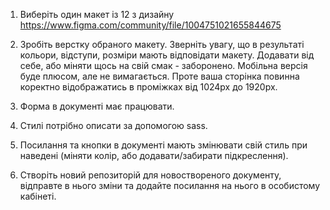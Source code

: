 1. Виберіть один макет із 12 з дизайну https://www.figma.com/community/file/1004751021655844675

2. Зробіть верстку обраного макету. Зверніть увагу, що в результаті кольори, відступи, розміри мають відповідати макету. Додавати від себе, або міняти щось на свій смак - заборонено. Мобільна версія буде плюсом, але не вимагається. Проте ваша сторінка повинна коректно відображатись в проміжках від 1024px до 1920px.

3. Форма в документі має працювати.

4. Стилі потрібно описати за допомогою sass.

5. Посилання та кнопки в документі мають змінювати свій стиль при наведені (міняти колір, або додавати/забирати підкреслення).

6. Створіть новий репозиторій для новоствореного документу, відправте в нього зміни та додайте посилання на нього в особистому кабінеті.
